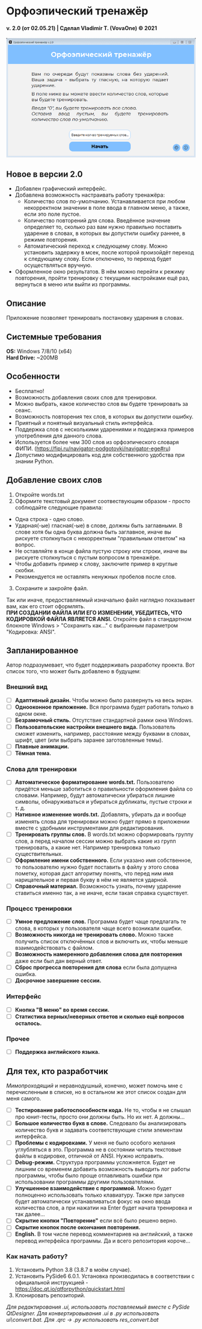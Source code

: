 # Орфоэпический тренажёр
#### v. 2.0 (от 02.05.21)  |  Сделал Vladimir T. (VovaOne) © 2021

![GIF-Demo](demonstration/orthoepic-trainer-2-0-0.gif)

## Новое в версии 2.0
- Добавлен графический интерфейс.
- Добавлена возможность настраивать работу тренажёра:
	- Количество слов по-умолчанию. Устанавливается при любом некорректном значении в поле ввода в главном меню, а также, если это поле пустое.
	- Количество повторений для слова. Введённое значение определяет то, сколько раз вам нужно правильно поставить ударение в словах, в которых вы допустили ошибку раннее, в режиме повторения.
	- Автоматический переход к следующему слову. Можно установить задержку в мсек, после которой произойдёт переход к следующему слову. Если отключено, то переход будет осуществляться вручную.
- Оформленное окно результатов. В нём можно перейти к режиму повторения, пройти тренировку с текущими настройками ещё раз, вернуться в меню или выйти из программы.

## Описание
Приложение позволяет тренировать постановку ударения в словах.

## Системные требования
**OS:** Windows 7/8/10 (x64)  
**Hard Drive:** ~200MB

## Особенности
- Бесплатно!
- Возможность добавления своих слов для тренировки.
- Можно выбрать, какое количество слов вы будете тренировать за сеанс.
- Возможность повторения тех слов, в которых вы допустили ошибку.
- Приятный и понятный визуальный стиль интерфейса.
- Поддержка слов с несколькими ударениями и поддержка примеров употребления для данного слова.
- Используется более чем 300 слов из орфоэпического словаря ФИПИ.
(https://fipi.ru/navigator-podgotovki/navigator-ege#ru)
- Допустимо модифицировать код для собственного удобства при знании Python.

## Добавление своих слов
1. Откройте words.txt
2. Оформите текстовый документ соотвествующим образом - просто соблюдайте следующие правила:
  - Одна строка - одно слово.
  - Ударная(-ые) гласная(-ые) в слове, должны быть заглавными. В слове хотя бы одна буква должна быть заглавное, иначе вы рискуете столкнуться с некорректным "правильным ответом" на вопрос.
  - Не оставляйте в конце файла пустую строку или строки, иначе вы рискуете столкнуться с пустым вопросом в тренажёре.
  - Чтобы добавить пример к слову, заключите пример в круглые скобки.
  - Рекомендуется не оставлять ненужных пробелов после слов.
3. Сохраните и закройте файл.

Так или иначе, предоставляемый изначально файл наглядно показывает вам, как его стоит оформлять.  
**ПРИ СОЗДАНИИ ФАЙЛА ИЛИ ЕГО ИЗМЕНЕНИИ, УБЕДИТЕСЬ, ЧТО КОДИРОВКОЙ ФАЙЛА ЯВЛЯЕТСЯ ANSI.** Откройте файл в стандартном блокноте Windows > "Сохранить как..." с выбранным параметром "Кодировка: ANSI".

## Запланированное
Автор подразумевает, что будет поддерживать разработку проекта. Вот список того, что может быть добавлено в будущем:

### Внешний вид
- [ ] **Адаптивный дизайн.** Чтобы можно было развернуть на весь экран.
- [ ] **Однооконное приложение.** Вся программа будет работать только в одном окне.
- [ ] **Безрамочный стиль.** Отсутствие стандартной рамки окна Windows.
- [ ] **Пользовательские настройки внешнего вида.** Пользователь сможет изменить, например, расстояние между буквами в словах, шрифт, цвет (или выбрать заранее заготовленные темы).
- [ ] **Плавные анимации.**
- [ ] **Тёмная тема.**

### Слова для тренировки
- [ ] **Автоматическое форматирование words.txt.** Пользователю придётся меньше заботиться о правильности оформления файла со словами. Например, будут автоматически убираться лишние символы, обнаруживаться и убираться дубликаты, пустые строки и т. д.
- [ ] **Нативное изменение words.txt.** Добавлять, убирать да и вообще изменять слова для тренировки можно будет прямо в приложении вместе с удобными инструментами для редактирования.
- [ ] **Тренировать группы слов.** В words.txt можно сформировать группу слов, а перед началом сессии можно выбрать какие из групп тренировать, а какие нет. Например тренировка только существительных.
- [ ] **Оформление имени собственного.** Если указано имя собственное, то пользователю нужно будет поставить в файлу у этого слова пометку, которая даст алгоритму понять, что перед ним имя нарицательное и первая букву в нём не является ударной.
- [ ] **Справочный материал.** Возможность узнать, почему ударение ставиться именно так, а не иначе, если такая справка существует.

### Процесс тренировки
- [ ] **Умное предложение слов.** Программа будет чаще предлагать те слова, в которых у пользователя чаще всего возникали ошибки.
- [ ] **Возможность никогда не тренировать слово.** Можно также получить список отключённых слов и включить их, чтобы меньше взаимодействовать с файлом.
- [ ] **Возможность намеренного добавления слова для повторения** даже если был дан верный ответ.
- [ ] **Сброс прогресса повторения для слова** если была допущена ошибка.
- [ ] **Досрочное завершение сессии.**

### Интерфейс
- [ ] **Кнопка "В меню" во время сессии.**
- [ ] **Статистика верных/неверных ответов и сколько ещё вопросов осталось.**

### Прочее
- [ ] **Поддержка английского языка.**

## Для тех, кто разработчик
*Мимопроходящий* и неравнодушный, конечно, может помочь мне с перечисленным в списке, но в остальном же этот список создан для меня самого.

- [ ] **Тестирование работоспособности кода.** Не то, чтобы я не слышал про юнит-тесты, просто они должны быть. Но их нет. А должны...
- [ ] **Большое количество букв в слове.** Следовало бы анализировать количество букв и задавать соответствующие стили элементам интерфейса.
- [ ] **Проблемы с кодировками.** У меня не было особого желания углубляться в это. Программа не в состоянии читать текстовые файлы в кодировке, отличной от ANSI. Нужно исправить.
- [ ] **Debug-режим.** Структура программы усложняется. Будет не лишним со временем добавить возможность выводить лог работы программы, чтобы было проще отлавливать ошибки при использовании программы другими пользователями.
- [ ] **Улучшенное взаимодействие с программой.** Можно будет полноценно использовать только клавиатуру. Также при запуске будет автоматически устанавливаться фокус на окно ввода количества слов, а при нажатии на Enter будет начата тренировка и так далее...
- [ ] **Скрытие кнопки "Повторение"** если всё было решено верно.
- [ ] **Скрытие кнопок после окончания повторения.**
- [ ] **English.** В том числе перевод комментариев на английский, а также перевод интерфейса программы. Да и всего репозитория короче...

### Как начать работу?
1. Установить Python 3.8 (3.8.7 в моём случае).
2. Установить PySide6 6.0.1. Установка производилась в соответствии с официальной инструкцией - https://doc.qt.io/qtforpython/quickstart.html
3. Клонировать репозиторий.

*Для редактирования .ui, использовать поставляемый вместе с PySide QtDesigner. Для конвертировывания .ui в .py использовать ui\convert.bat. Для .qrc -> .py использовать res_convert.bat*
